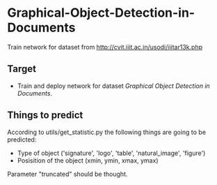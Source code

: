 # Graphical-Object-Detection-in-Documents
Train network for dataset from http://cvit.iiit.ac.in/usodi/iiitar13k.php

## Target
* Train and deploy network for dataset _Graphical Object Detection in Documents_.

## Things to predict
According to utils/get_statistic.py the following things are going to be predicted:
* Type of object ('signature', 'logo', 'table', 'natural_image', 'figure')
* Posisition of the object (xmin, ymin, xmax, ymax)

Parameter "truncated" should be thought.
